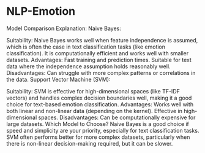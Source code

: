 # NLP-Emotion

Model Comparison Explanation:
Naive Bayes:

Suitability: Naive Bayes works well when feature independence is assumed, which is often the case in text classification tasks (like emotion classification). It is computationally efficient and works well with smaller datasets.
Advantages: Fast training and prediction times. Suitable for text data where the independence assumption holds reasonably well.
Disadvantages: Can struggle with more complex patterns or correlations in the data.
Support Vector Machine (SVM):

Suitability: SVM is effective for high-dimensional spaces (like TF-IDF vectors) and handles complex decision boundaries well, making it a good choice for text-based emotion classification.
Advantages: Works well with both linear and non-linear data (depending on the kernel). Effective in high-dimensional spaces.
Disadvantages: Can be computationally expensive for large datasets.
Which Model to Choose?
Naive Bayes is a good choice if speed and simplicity are your priority, especially for text classification tasks.
SVM often performs better for more complex datasets, particularly when there is non-linear decision-making required, but it can be slower.
